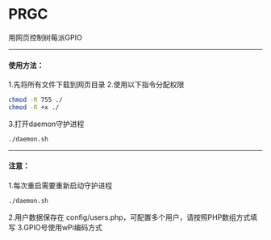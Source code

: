 # PRGC
用网页控制树莓派GPIO
***
#### 使用方法：
1.先将所有文件下载到网页目录
2.使用以下指令分配权限
```bash
chmod -R 755 ./
chmod -R +x ./
```
3.打开daemon守护进程
```bash
./daemon.sh
```
***
#### 注意：
1.每次重启需要重新启动守护进程
```bash
./daemon.sh
```
2.用户数据保存在 config/users.php，可配置多个用户，请按照PHP数组方式填写
3.GPIO号使用wPi编码方式
